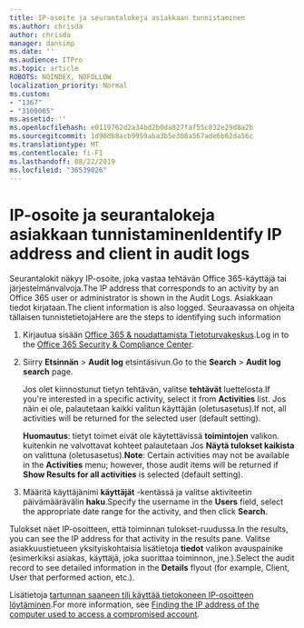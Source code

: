 ```yaml
---
title: IP-osoite ja seurantalokeja asiakkaan tunnistaminen
ms.author: chrisda
author: chrisda
manager: dansimp
ms.date: ''
ms.audience: ITPro
ms.topic: article
ROBOTS: NOINDEX, NOFOLLOW
localization_priority: Normal
ms.custom:
- "1367"
- "3100005"
ms.assetid: ''
ms.openlocfilehash: e0119762d2a34bd2b0da827faf55c832e29d8a2b
ms.sourcegitcommit: 1d98db8acb9959aba3b5e308a567ade6b62da56c
ms.translationtype: MT
ms.contentlocale: fi-FI
ms.lasthandoff: 08/22/2019
ms.locfileid: "36539026"
---
```

# <a name="identify-ip-address-and-client-in-audit-logs"></a><span data-ttu-id="6f02c-102">IP-osoite ja seurantalokeja asiakkaan tunnistaminen</span><span class="sxs-lookup"><span data-stu-id="6f02c-102">Identify IP address and client in audit logs</span></span>

<span data-ttu-id="6f02c-103">Seurantalokit näkyy IP-osoite, joka vastaa tehtävän Office 365-käyttäjä tai järjestelmänvalvoja.</span><span class="sxs-lookup"><span data-stu-id="6f02c-103">The IP address that corresponds to an activity by an Office 365 user or administrator is shown in the Audit Logs.</span></span> <span data-ttu-id="6f02c-104">Asiakkaan tiedot kirjataan.</span><span class="sxs-lookup"><span data-stu-id="6f02c-104">The client information is also logged.</span></span> <span data-ttu-id="6f02c-105">Seuraavassa on ohjeita tällaisen tunnistetietoja</span><span class="sxs-lookup"><span data-stu-id="6f02c-105">Here are the steps to identifying such information</span></span>

1. <span data-ttu-id="6f02c-106">Kirjautua sisään [Office 365 & noudattamista Tietoturvakeskus](https://protection.office.com/).</span><span class="sxs-lookup"><span data-stu-id="6f02c-106">Log in to the [Office 365 Security & Compliance Center](https://protection.office.com/).</span></span>

2. <span data-ttu-id="6f02c-107">Siirry **Etsinnän** > **Audit log** etsintäsivun.</span><span class="sxs-lookup"><span data-stu-id="6f02c-107">Go to the **Search** > **Audit log search** page.</span></span>

   <span data-ttu-id="6f02c-108">Jos olet kiinnostunut tietyn tehtävän, valitse **tehtävät** luettelosta.</span><span class="sxs-lookup"><span data-stu-id="6f02c-108">If you're interested in a specific activity, select it from **Activities** list.</span></span> <span data-ttu-id="6f02c-109">Jos näin ei ole, palautetaan kaikki valitun käyttäjän (oletusasetus).</span><span class="sxs-lookup"><span data-stu-id="6f02c-109">If not, all activities will be returned for the selected user (default setting).</span></span>

   <span data-ttu-id="6f02c-110">**Huomautus**: tietyt toimet eivät ole käytettävissä **toimintojen** valikon. kuitenkin ne valvottavat kohteet palautetaan Jos **Näytä tulokset kaikista** on valittuna (oletusasetus).</span><span class="sxs-lookup"><span data-stu-id="6f02c-110">**Note**: Certain activities may not be available in the **Activities** menu; however, those audit items will be returned if **Show Results for all activities** is selected (default setting).</span></span>

3. <span data-ttu-id="6f02c-111">Määritä käyttäjänimi **käyttäjät** -kentässä ja valitse aktiviteetin päivämäärävälin **haku**.</span><span class="sxs-lookup"><span data-stu-id="6f02c-111">Specify the username in the **Users** field, select the appropriate date range for the activity, and then click **Search**.</span></span>

<span data-ttu-id="6f02c-112">Tulokset näet IP-osoitteen, että toiminnan tulokset-ruudussa.</span><span class="sxs-lookup"><span data-stu-id="6f02c-112">In the results, you can see the IP address for that activity in the results pane.</span></span> <span data-ttu-id="6f02c-113">Valitse asiakkuustietueen yksityiskohtaisia lisätietoja **tiedot** valikon avauspainike (esimerkiksi asiakas, käyttäjä, joka suorittaa toiminnon, jne.).</span><span class="sxs-lookup"><span data-stu-id="6f02c-113">Select the audit record to see detailed information in the **Details** flyout (for example, Client, User that performed action, etc.).</span></span>

<span data-ttu-id="6f02c-114">Lisätietoja [tartunnan saaneen tili käyttää tietokoneen IP-osoitteen löytäminen](https://docs.microsoft.com/office365/securitycompliance/auditing-troubleshooting-scenarios#finding-the-ip-address-of-the-computer-used-to-access-a-compromised-account).</span><span class="sxs-lookup"><span data-stu-id="6f02c-114">For more information, see [Finding the IP address of the computer used to access a compromised account](https://docs.microsoft.com/office365/securitycompliance/auditing-troubleshooting-scenarios#finding-the-ip-address-of-the-computer-used-to-access-a-compromised-account).</span></span>
